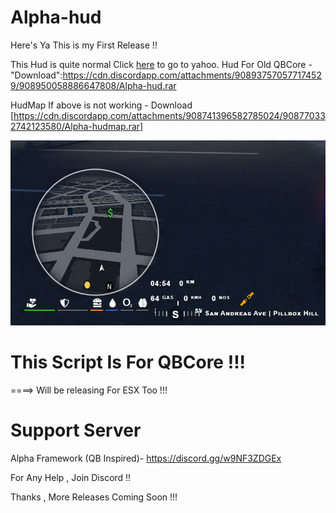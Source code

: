 # Alpha-hud

Here's Ya This is my First Release !! 

This Hud is quite normal 
Click <a href="http://www.yahoo.com">here</a> to go to yahoo.
Hud For Old QBCore - "Download":https://cdn.discordapp.com/attachments/908937570577174529/908950058886647808/Alpha-hud.rar




HudMap If above is not working - Download [https://cdn.discordapp.com/attachments/908741396582785024/908770332742123580/Alpha-hudmap.rar]

![](Alpha-hud/html/preview.png)

# This Script Is For QBCore !!!

====> Will be releasing For ESX Too !!!


# Support Server
Alpha Framework (QB Inspired)- https://discord.gg/w9NF3ZDGEx 

For Any Help , Join Discord !!


Thanks , More Releases Coming Soon !!!
